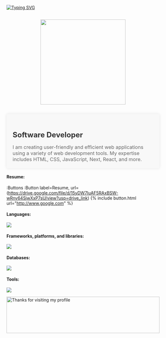 [![Typing SVG](https://readme-typing-svg.demolab.com?font=Fira+Code&pause=1000&color=094EFF&multiline=true&width=435&height=60&lines=Hi%2C+My+name+is+Burhan+Al+Haq+Siddiqui;I'm+Software+Developer+&+Designer)](https://git.io/typing-svg)

<p align="center">
<br><img src="https://github.com/chiraag-kakar/chiraag-kakar/blob/master/hadder.gif" width="280px"><br><br>
</p>

<div style="background-color: #f8f8f8; padding: 20px; border-radius: 5px; box-shadow: 0px 0px 10px rgba(0, 0, 0, 0.1);">
  <h2 style="color: #333; font-size: 24px; font-weight: bold; margin-bottom: 10px;">Software Developer</h2>
  <p style="color: #666; font-size: 16px; margin-bottom: 0;">I am creating user-friendly and efficient web applications using a variety of web development tools. My expertise includes HTML, CSS, JavaScript, Next, React, and more.</p>
</div>

#### Resume:
:Buttons
:Button label=Resume, url=(https://drive.google.com/file/d/15yDW7IuAF5RAxBSW-wRnv64SjwXxP7sU/view?usp=drive_link)
{% include button.html url="http://www.google.com" %}


#### Languages:

<p align="left">
    <img src="https://skillicons.dev/icons?i=ts,js,py,html,css,&perline=7"/>
</p>


#### Frameworks, platforms, and libraries:

<p align="left">
    <img src="https://skillicons.dev/icons?i=bootstrap,tailwindcss,nextjs,react,&perline=7"/>
</p>

#### Databases:

<p align="left">
    <img src="https://skillicons.dev/icons?i=mongodb,firebase&perline=7"/>
</p>

#### Tools:

<p align="left">
    <img src="https://skillicons.dev/icons?i=visualstudio,vscode,wordpress,xd,remix,ps,ai&perline=7"/>
</p>
<img height="120" alt="Thanks for visiting my profile" width="100%" src="https://github.com/dibyendu415/dibyendu415/blob/master/marquee.svg" />
